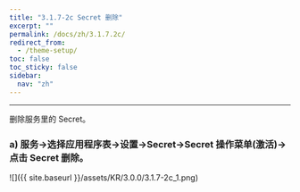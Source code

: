 ```yaml
---
title: "3.1.7-2c Secret 删除"
excerpt: ""
permalink: /docs/zh/3.1.7.2c/
redirect_from:
  - /theme-setup/
toc: false
toc_sticky: false
sidebar:
  nav: "zh"
---
```


---
删除服务里的 Secret。

### a\) 服务→选择应用程序表→设置→Secret→Secret 操作菜单(激活)→点击 Secret 删除。
![]({{ site.baseurl }}/assets/KR/3.0.0/3.1.7-2c_1.png)
